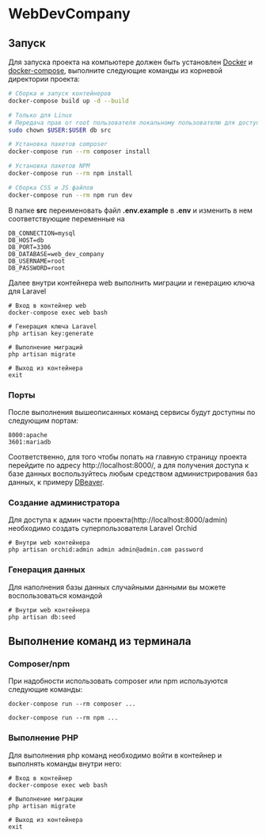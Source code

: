 # WebDevCompany

## Запуск

Для запуска проекта на компьютере должен быть установлен [Docker](https://www.docker.com/) и [docker-compose](https://docs.docker.com/compose/install/), выполните следующие команды из корневой директории проекта:

```bash
# Сборка и запуск контейнеров
docker-compose build up -d --build

# Только для Linux
# Передача прав от root пользователя локальному пользователю для доступа к папкам с проектом и базы данных
sudo chown $USER:$USER db src

# Установка пакетов composer
docker-compose run --rm composer install

# Установка пакетов NPM
docker-compose run --rm npm install

# Сборка CSS и JS файлов
docker-compose run --rm npm run dev 
```

В папке **src** переименовать файл **.env.example** в **.env** и изменить в нем соответствующие переменные на
```
DB_CONNECTION=mysql
DB_HOST=db
DB_PORT=3306
DB_DATABASE=web_dev_company
DB_USERNAME=root
DB_PASSWORD=root
```
Далее внутри контейнера web выполнить миграции и генерацию ключа для Laravel
```
# Вход в контейнер web
docker-compose exec web bash

# Генерация ключа Laravel
php artisan key:generate

# Выполнение миграций
php artisan migrate

# Выход из контейнера
exit
```

### Порты

После выполнения вышеописанных команд сервисы будут доступны по следующим портам:
```
8000:apache
3601:mariadb
```
Соответственно, для того чтобы попать на главную страницу проекта перейдите по адресу http://localhost:8000/, а для получения доступа к базе данных воспользуйтесь любым средством администрирования баз данных, к примеру [DBeaver](https://dbeaver.io/).

### Создание администратора
Для доступа к админ части проекта(http://localhost:8000/admin) необходимо создать суперпользователя Laravel Orchid
```
# Внутри web контейнера
php artisan orchid:admin admin admin@admin.com password
```

### Генерация данных
Для наполнения базы данных случайными данными вы можете воспользоваться командой
```
# Внутри web контейнера
php artisan db:seed
```

## Выполнение команд из терминала
### Composer/npm

При надобности использовать composer или npm используются следующие команды:
```
docker-compose run --rm composer ...
```
```
docker-compose run --rm npm ...
```

### Выполнение PHP

Для выполнения php команд необходимо войти в контейнер и выполнять команды внутри него:
```
# Вход в контейнер
docker-compose exec web bash

# Выполнение миграции
php artisan migrate

# Выход из контейнера
exit
```